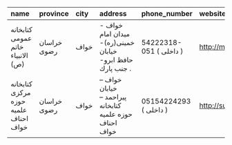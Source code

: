 | name                                 | province    | city   | address                                                   | phone_number            | website                     |
|:-------------------------------------|:------------|:-------|:----------------------------------------------------------|:------------------------|:----------------------------|
| كتابخانه عمومی خاتم الانبیاء (ص)     | خراسان رضوی | خواف   | خواف - میدان امام خمینی(ره)- خیابان حافظ ابرو- جنب پارك . | 54222318-051 ( داخلی  ) | http://mashadpl.ir          |
| كتابخانه مركزی حوزه علميه احناف خواف | خراسان رضوی | خواف   | خواف – خيابان پيراحمد – كتابخانه حوزه علميه احناف خواف    | 05154224293 ( داخلی  )  | http://sunnatlib.blogfa.com |